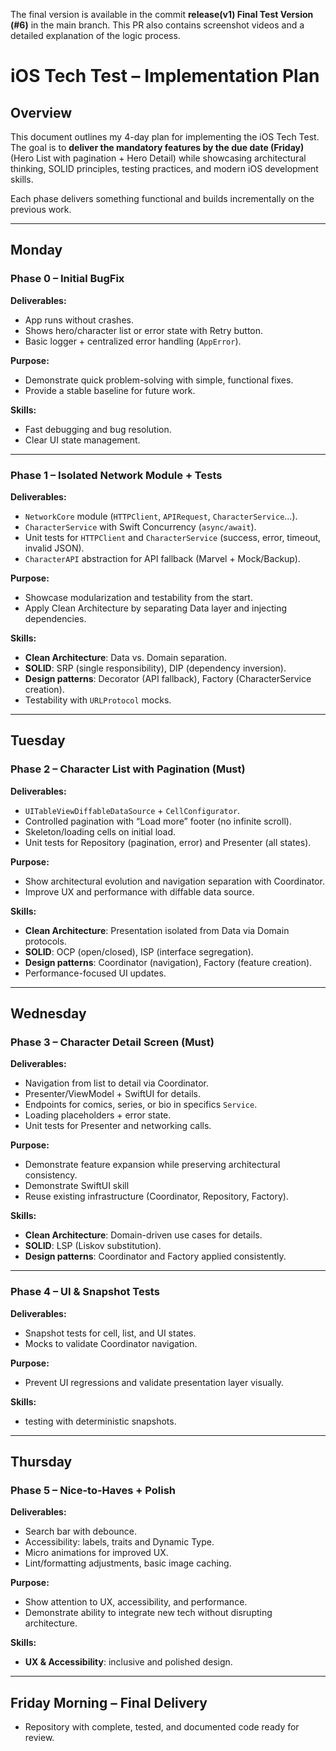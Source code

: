 The final version is available in the commit **release(v1) Final Test Version (#6)** in the main branch. This PR also contains screenshot videos and a detailed explanation of the logic process.

# iOS Tech Test – Implementation Plan

## Overview  
This document outlines my 4-day plan for implementing the iOS Tech Test.  
The goal is to **deliver the mandatory features by the due date (Friday)** (Hero List with pagination + Hero Detail) while showcasing architectural thinking, SOLID principles, testing practices, and modern iOS development skills.  

Each phase delivers something functional and builds incrementally on the previous work.  

---

## **Monday**  

### Phase 0 – Initial BugFix  
**Deliverables:**  
- App runs without crashes.  
- Shows hero/character list or error state with Retry button.  
- Basic logger + centralized error handling (`AppError`).  

**Purpose:**  
- Demonstrate quick problem-solving with simple, functional fixes.  
- Provide a stable baseline for future work.  

**Skills:**  
- Fast debugging and bug resolution.  
- Clear UI state management.  

---

### Phase 1 – Isolated Network Module + Tests  
**Deliverables:**  
- `NetworkCore` module (`HTTPClient`, `APIRequest`, `CharacterService`...).  
- `CharacterService` with Swift Concurrency (`async/await`).  
- Unit tests for `HTTPClient` and `CharacterService` (success, error, timeout, invalid JSON).  
- `CharacterAPI` abstraction for API fallback (Marvel + Mock/Backup).  

**Purpose:**  
- Showcase modularization and testability from the start.  
- Apply Clean Architecture by separating Data layer and injecting dependencies.  

**Skills:**  
- **Clean Architecture**: Data vs. Domain separation.  
- **SOLID**: SRP (single responsibility), DIP (dependency inversion).  
- **Design patterns**: Decorator (API fallback), Factory (CharacterService creation).  
- Testability with `URLProtocol` mocks.  

---

## **Tuesday**  

### Phase 2 – Character List with Pagination (Must)  
**Deliverables:**  
- `UITableViewDiffableDataSource` + `CellConfigurator`.  
- Controlled pagination with “Load more” footer (no infinite scroll).  
- Skeleton/loading cells on initial load.  
- Unit tests for Repository (pagination, error) and Presenter (all states).  

**Purpose:**  
- Show architectural evolution and navigation separation with Coordinator.  
- Improve UX and performance with diffable data source.  

**Skills:**  
- **Clean Architecture**: Presentation isolated from Data via Domain protocols.  
- **SOLID**: OCP (open/closed), ISP (interface segregation).  
- **Design patterns**: Coordinator (navigation), Factory (feature creation).  
- Performance-focused UI updates.  

---

## **Wednesday**  

### Phase 3 – Character Detail Screen (Must)  
**Deliverables:**  
- Navigation from list to detail via Coordinator.  
- Presenter/ViewModel + SwiftUI for details.  
- Endpoints for comics, series, or bio in specifics `Service`.  
- Loading placeholders + error state.  
- Unit tests for Presenter and networking calls.  

**Purpose:**  
- Demonstrate feature expansion while preserving architectural consistency.  
- Demonstrate SwiftUI skill
- Reuse existing infrastructure (Coordinator, Repository, Factory).  

**Skills:**  
- **Clean Architecture**: Domain-driven use cases for details.  
- **SOLID**: LSP (Liskov substitution).  
- **Design patterns**: Coordinator and Factory applied consistently.  

---

### Phase 4 – UI & Snapshot Tests  
**Deliverables:**  
- Snapshot tests for cell, list, and UI states.  
- Mocks to validate Coordinator navigation.  

**Purpose:**  
- Prevent UI regressions and validate presentation layer visually.  

**Skills:**  
-  testing with deterministic snapshots.  

---

## **Thursday**  

### Phase 5 – Nice-to-Haves + Polish  
**Deliverables:**  
- Search bar with debounce.  
- Accessibility: labels, traits and Dynamic Type.
- Micro animations for improved UX.    
- Lint/formatting adjustments, basic image caching.      

**Purpose:**  
- Show attention to UX, accessibility, and performance.  
- Demonstrate ability to integrate new tech without disrupting architecture.  

**Skills:**    
- **UX & Accessibility**: inclusive and polished design.    

---

## **Friday Morning – Final Delivery**  
- Repository with complete, tested, and documented code ready for review.  
